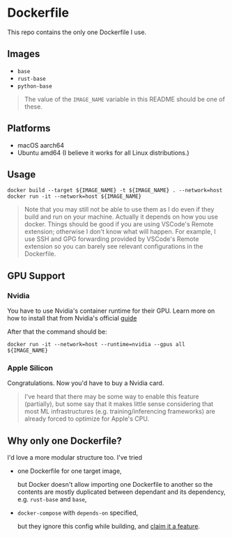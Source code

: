 # Dockerfile

This repo contains the only one Dockerfile I use.

## Images

- `base`
- `rust-base`
- `python-base`

> The value of the `IMAGE_NAME` variable in this README should be one of these.

## Platforms

- macOS aarch64
- Ubuntu amd64 (I believe it works for all Linux distributions.)

## Usage

```shell
docker build --target ${IMAGE_NAME} -t ${IMAGE_NAME} . --network=host
docker run -it --network=host ${IMAGE_NAME}
```

> Note that you may still not be able to use them as I do even if they build and run on your machine. Actually it depends on how you use docker. Things should be good if you are using VSCode's Remote extension; otherwise I don't know what will happen. For example, I use SSH and GPG forwarding provided by VSCode's Remote extension so you can barely see relevant configurations in the Dockerfile.

## GPU Support

### Nvidia

You have to use Nvidia's container runtime for their GPU. Learn more on how to install that from Nvidia's official [guide](https://docs.nvidia.com/datacenter/cloud-native/container-toolkit/latest/index.html#)

After that the command should be:

```shell
docker run -it --network=host --runtime=nvidia --gpus all ${IMAGE_NAME}
```

### Apple Silicon

Congratulations. Now you'd have to buy a Nvidia card.

> I've heard that there may be some way to enable this feature (partially), but some say that it makes little sense considering that most ML infrastructures (e.g. training/inferencing frameworks) are already forced to optimize for Apple's CPU.

## Why only one Dockerfile?

I'd love a more modular structure too. I've tried

- one Dockerfile for one target image,

    but Docker doesn't allow importing one Dockerfile to another so the contents are mostly duplicated between dependant and its dependency, e.g. `rust-base` and `base`,
- `docker-compose` with `depends-on` specified,
    
    but they ignore this config while building, and [claim it a feature](https://github.com/docker/compose/issues/5228).
